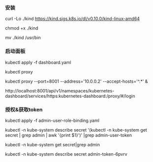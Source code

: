 
### 安装

curl -Lo ./kind https://kind.sigs.k8s.io/dl/v0.10.0/kind-linux-amd64

chmod +x ./kind

mv ./kind /usr/bin


### 启动面板

kubectl apply -f dashboard.yaml

kubectl proxy

kubectl proxy  --port=8001 --address='10.0.0.2' --accept-hosts='^.*' &

http://localhost:8001/api/v1/namespaces/kubernetes-dashboard/services/https:kubernetes-dashboard:/proxy/#/login


### 授权&获取token

kubectl apply -f admin-user-role-binding.yaml

kubectl -n kube-system describe secret '(kubectl -n kube-system get secret | grep admin | awk '{print $1}')' |grep admin-user-token

kubectl -n kube-system get secret|grep admin

kubectl -n kube-system describe secret admin-token-6pvrv 

